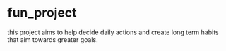 # fun_project
this project aims to help decide daily actions and create long term habits that aim towards greater goals.
